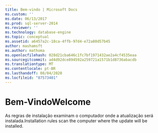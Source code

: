 ```yaml
---
title: Bem-vindo | Microsoft Docs
ms.custom: ''
ms.date: 06/13/2017
ms.prod: sql-server-2014
ms.reviewer: ''
ms.technology: database-engine
ms.topic: conceptual
ms.assetid: a6457a2c-18ca-4ffb-97d4-e72a80d57b45
author: mashamsft
ms.author: mathoma
ms.openlocfilehash: 028d21cba646c1fc7bf1971432ae2a4cf4535eaa
ms.sourcegitcommit: ad4d92dce894592a259721a1571b1d8736abacdb
ms.translationtype: MT
ms.contentlocale: pt-BR
ms.lasthandoff: 08/04/2020
ms.locfileid: "87573401"
---
```

# <a name="welcome"></a><span data-ttu-id="8f304-102">Bem-Vindo</span><span class="sxs-lookup"><span data-stu-id="8f304-102">Welcome</span></span>
  <span data-ttu-id="8f304-103">As regras de instalação examinam o computador onde a atualização será instalada.</span><span class="sxs-lookup"><span data-stu-id="8f304-103">Installation rules scan the computer where the update will be installed.</span></span>  
  
  
